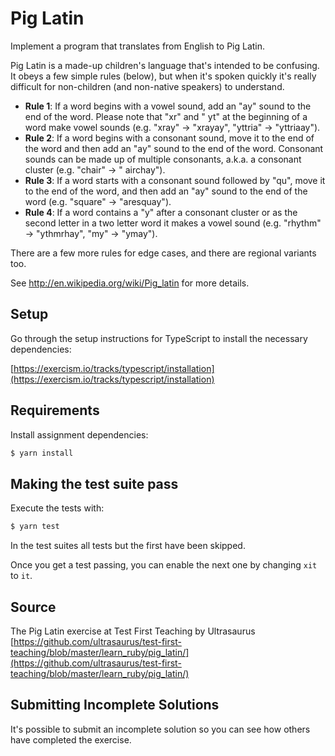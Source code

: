 # Pig Latin

Implement a program that translates from English to Pig Latin.

Pig Latin is a made-up children's language that's intended to be confusing. It obeys a few simple rules (below), but
when it's spoken quickly it's really difficult for non-children (and non-native speakers)
to understand.

- **Rule 1**: If a word begins with a vowel sound, add an "ay" sound to the end of the word. Please note that "xr" and "
  yt" at the beginning of a word make vowel sounds (e.g. "xray" -> "xrayay", "yttria" -> "yttriaay").
- **Rule 2**: If a word begins with a consonant sound, move it to the end of the word and then add an "ay" sound to the
  end of the word. Consonant sounds can be made up of multiple consonants, a.k.a. a consonant cluster (e.g. "chair" -> "
  airchay").
- **Rule 3**: If a word starts with a consonant sound followed by "qu", move it to the end of the word, and then add
  an "ay" sound to the end of the word (e.g. "square" -> "aresquay").
- **Rule 4**: If a word contains a "y" after a consonant cluster or as the second letter in a two letter word it makes a
  vowel sound (e.g. "rhythm" -> "ythmrhay", "my" -> "ymay").

There are a few more rules for edge cases, and there are regional variants too.

See <http://en.wikipedia.org/wiki/Pig_latin> for more details.

## Setup

Go through the setup instructions for TypeScript to install the necessary dependencies:

[https://exercism.io/tracks/typescript/installation](https://exercism.io/tracks/typescript/installation)

## Requirements

Install assignment dependencies:

```bash
$ yarn install
```

## Making the test suite pass

Execute the tests with:

```bash
$ yarn test
```

In the test suites all tests but the first have been skipped.

Once you get a test passing, you can enable the next one by changing `xit` to
`it`.

## Source

The Pig Latin exercise at Test First Teaching by
Ultrasaurus [https://github.com/ultrasaurus/test-first-teaching/blob/master/learn_ruby/pig_latin/](https://github.com/ultrasaurus/test-first-teaching/blob/master/learn_ruby/pig_latin/)

## Submitting Incomplete Solutions

It's possible to submit an incomplete solution so you can see how others have completed the exercise.
